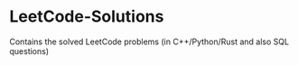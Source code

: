 # LeetCode-Solutions
Contains the solved LeetCode problems (in C++/Python/Rust and also SQL questions)
